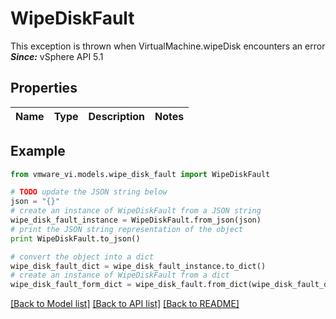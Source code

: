 # WipeDiskFault

This exception is thrown when VirtualMachine.wipeDisk encounters an error  ***Since:*** vSphere API 5.1 

## Properties
Name | Type | Description | Notes
------------ | ------------- | ------------- | -------------

## Example

```python
from vmware_vi.models.wipe_disk_fault import WipeDiskFault

# TODO update the JSON string below
json = "{}"
# create an instance of WipeDiskFault from a JSON string
wipe_disk_fault_instance = WipeDiskFault.from_json(json)
# print the JSON string representation of the object
print WipeDiskFault.to_json()

# convert the object into a dict
wipe_disk_fault_dict = wipe_disk_fault_instance.to_dict()
# create an instance of WipeDiskFault from a dict
wipe_disk_fault_form_dict = wipe_disk_fault.from_dict(wipe_disk_fault_dict)
```
[[Back to Model list]](../README.md#documentation-for-models) [[Back to API list]](../README.md#documentation-for-api-endpoints) [[Back to README]](../README.md)


